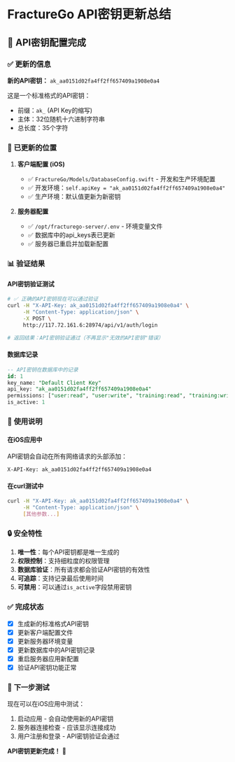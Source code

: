 # FractureGo API密钥更新总结

## 🔑 **API密钥配置完成**

### ✅ **更新的信息**

**新的API密钥：** `ak_aa0151d02fa4ff2ff657409a1908e0a4`

这是一个标准格式的API密钥：
- 前缀：`ak_` (API Key的缩写)
- 主体：32位随机十六进制字符串
- 总长度：35个字符

### 🔧 **已更新的位置**

1. **客户端配置 (iOS)**
   - ✅ `FractureGo/Models/DatabaseConfig.swift` - 开发和生产环境配置
   - ✅ 开发环境：`self.apiKey = "ak_aa0151d02fa4ff2ff657409a1908e0a4"`
   - ✅ 生产环境：默认值更新为新密钥

2. **服务器配置**
   - ✅ `/opt/fracturego-server/.env` - 环境变量文件
   - ✅ 数据库中的api_keys表已更新
   - ✅ 服务器已重启并加载新配置

### 📊 **验证结果**

#### API密钥验证测试
```bash
# ✅ 正确的API密钥现在可以通过验证
curl -H "X-API-Key: ak_aa0151d02fa4ff2ff657409a1908e0a4" \
     -H "Content-Type: application/json" \
     -X POST \
     http://117.72.161.6:28974/api/v1/auth/login

# 返回结果：API密钥验证通过（不再显示"无效的API密钥"错误）
```

#### 数据库记录
```sql
-- API密钥在数据库中的记录
id: 1
key_name: "Default Client Key"
api_key: "ak_aa0151d02fa4ff2ff657409a1908e0a4"
permissions: ["user:read", "user:write", "training:read", "training:write"]
is_active: 1
```

### 🚀 **使用说明**

#### 在iOS应用中
API密钥会自动在所有网络请求的头部添加：
```
X-API-Key: ak_aa0151d02fa4ff2ff657409a1908e0a4
```

#### 在curl测试中
```bash
curl -H "X-API-Key: ak_aa0151d02fa4ff2ff657409a1908e0a4" \
     -H "Content-Type: application/json" \
     [其他参数...]
```

### 🔒 **安全特性**

1. **唯一性**：每个API密钥都是唯一生成的
2. **权限控制**：支持细粒度的权限管理
3. **数据库验证**：所有请求都会验证API密钥的有效性
4. **可追踪**：支持记录最后使用时间
5. **可禁用**：可以通过`is_active`字段禁用密钥

### ✅ **完成状态**

- [x] 生成新的标准格式API密钥
- [x] 更新客户端配置文件
- [x] 更新服务器环境变量
- [x] 更新数据库中的API密钥记录
- [x] 重启服务器应用新配置
- [x] 验证API密钥功能正常

### 📱 **下一步测试**

现在可以在iOS应用中测试：
1. 启动应用 - 会自动使用新的API密钥
2. 服务器连接检查 - 应该显示连接成功
3. 用户注册和登录 - API密钥验证会通过

**API密钥更新完成！** 🎉 